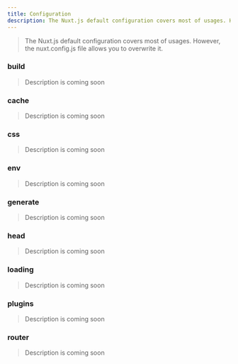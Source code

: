 ```yaml
---
title: Configuration
description: The Nuxt.js default configuration covers most of usages. However, the nuxt.config.js file allows you to overwrite it.
---
```


> The Nuxt.js default configuration covers most of usages. However, the nuxt.config.js file allows you to overwrite it.

### build

> Description is coming soon

### cache

> Description is coming soon

### css

> Description is coming soon

### env

> Description is coming soon

### generate

> Description is coming soon

### head

> Description is coming soon

### loading

> Description is coming soon

### plugins

> Description is coming soon

### router

> Description is coming soon
